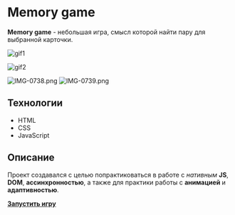 # Memory game
**Memory game** - небольшая игра, смысл которой найти пару для выбранной карточки.

![gif1](https://media.giphy.com/media/v1.Y2lkPTc5MGI3NjExNXV6anViajhvcmJldGY5ZDNtaHFjYXF1eTNtMWFsZGs5MWg1Mm56ZyZlcD12MV9pbnRlcm5hbF9naWZfYnlfaWQmY3Q9Zw/WmWCYQQQ63ZsgRWlPb/giphy.gif)

![gif2](https://media.giphy.com/media/v1.Y2lkPTc5MGI3NjExc3oyMDNyaWRsZmN1ZWx0dnB6amlvOWszNjZtanltaWppYXVwNGJmbyZlcD12MV9pbnRlcm5hbF9naWZfYnlfaWQmY3Q9Zw/JmNuXxviCWPpcZqS3A/giphy.gif)

![IMG-0738.png](https://i.postimg.cc/d3b044GH/IMG-0738.png)
![IMG-0739.png](https://i.postimg.cc/KjRQGmqW/IMG-0739.png)



## Технологии
* HTML  
* CSS  
* JavaScript  

## Описание
Проект создавался с целью попрактиковаться в работе с *нативным* **JS**, **DOM**, **ассинхронностью**, а также для практики работы c **анимацией** и **адаптивностью**.

[**Запустить игру**](https://nukleaz.github.io/memory-game/) 


